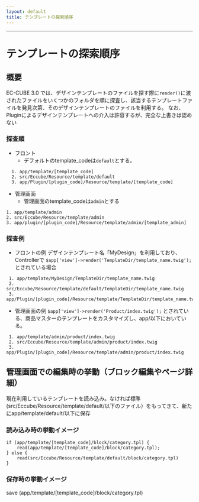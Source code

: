 ```yaml
---
layout: default
title: テンプレートの探索順序
---
```


---

# テンプレートの探索順序

## 概要

EC-CUBE 3.0 では、デザインテンプレートのファイルを探す際に`render()`に渡されたファイルをいくつかのフォルダを順に探査し、該当するテンプレートファイルを発見次第、そのデザインテンプレートのファイルを利用する。
なお、Pluginによるデザインテンプレートへの介入は許容するが、完全な上書きは認めない

### 探査順

* フロント
  * デフォルトのtemplate_codeは`default`とする。

```
  1. app/template/[template_code]
  2. src/Eccube/Resource/template/default
  3. app/Plugin/[plugin_code]/Resource/template/[template_code]
```

* 管理画面
  * 管理画面のtemplate_codeは`admin`とする

```
1. app/template/admin
2. src/Eccube/Resource/template/admin
3. app/plugin/[plugin_code]/Resource/template/admin/[template_admin]
```

### 探査例

* フロントの例
デザインテンプレート名「MyDesign」を利用しており、Controllerで
`$app['view']->render('TemplateDir/template_name.twig');`  とされている場合

```
 1. app/template/MyDesign/TemplateDir/template_name.twig
 2. src/Eccube/Resource/template/default/TemplateDir/template_name.twig
 3. app/Plugin/[plugin_code]/Resource/template/TemplateDir/template_name.twig
```

* 管理画面の例
`$app['view']->render('Product/index.twig');`  とされている、商品マスターのテンプレートをカスタマイズし、app/以下においている。

```
 1. app/template/admin/product/index.twig
 2. src/Eccube/Resource/template/admin/product/index.twig
 3. app/Plugin/[plugin_code]/Resource/template/admin/product/index.twig
```

## 管理画面での編集時の挙動（ブロック編集やページ詳細）

現在利用しているテンプレートを読み込み。なければ標準(src/Eccube/Resource/template/default/以下のファイル）をもってきて、新たにapp/template/default/以下に保存

### 読み込み時の挙動イメージ

```
if (app/template/[template_code]/block/category.tpl) {
    read(app/template/[template_code]/block/category.tpl);
} else {
    read(src/Eccube/Resource/template/default/block/category.tpl)
}
```

### 保存時の挙動イメージ

save (app/template/[template_code]/block/category.tpl)

